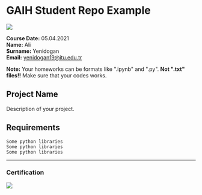 # GAIH Student Repo Example
![](img/newlogo.png)

**Course Date:** 05.04.2021  
**Name:** Ali  
**Surname:** Yenidogan  
**Email:** yenidogan19@itu.edu.tr  

**Note:** Your homeworks can be formats like ".ipynb" and ".py". **Not ".txt" files!!** Make sure that your codes works.  

## Project Name
Description of your project.

## Requirements
```
Some python libraries
Some python libraries
Some python libraries
```
---

### Certification
![](img/TopLearnerCertificate.png)

